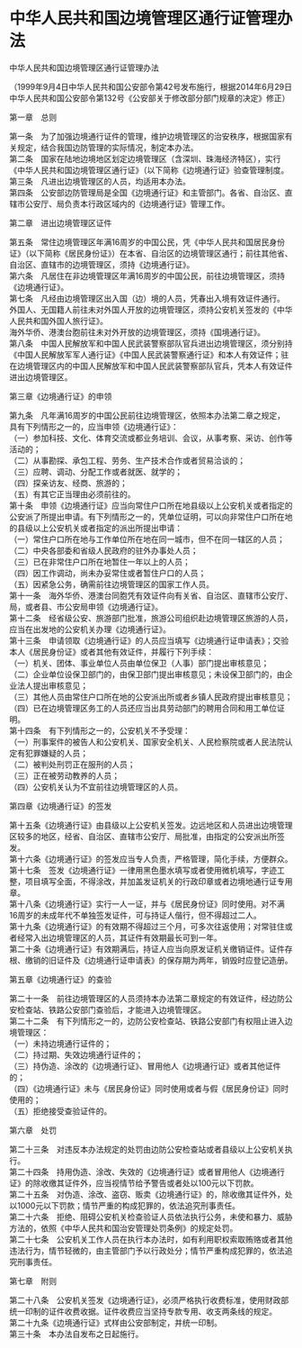 # 中华人民共和国边境管理区通行证管理办法  
中华人民共和国边境管理区通行证管理办法  

（1999年9月4日中华人民共和国公安部令第42号发布施行，根据2014年6月29日中华人民共和国公安部令第132号《公安部关于修改部分部门规章的决定》修正）  

第一章　总则  

第一条　为了加强边境通行证件的管理，维护边境管理区的治安秩序，根据国家有关规定，结合我国边防管理的实际情况，制定本办法。  
第二条　国家在陆地边境地区划定边境管理区（含深圳、珠海经济特区），实行《中华人民共和国边境管理区通行证》（以下简称《边境通行证》验查管理制度。  
第三条　凡进出边境管理区的人员，均适用本办法。  
第四条　公安部边防管理局是全国《边境通行证》和主管部门。各省、自治区、直辖市公安厅、局负责本行政区域内的《边境通行证》管理工作。  

第二章　进出边境管理区证件  

第五条　常住边境管理区年满16周岁的中国公民，凭《中华人民共和国居民身份证》（以下简称《居民身份证》）在本省、自治区的边境管理区通行；前往其他省、自治区、直辖市的边境管理区，须持《边境通行证》。  
第六条　凡居住在非边境管理区年满16周岁的中国公民，前往边境管理区，须持《边境通行证》。  
第七条　凡经由边境管理区出入国（边）境的人员，凭春出入境有效证件通行。  
外国人、无国籍人前往未对外国人开放的边境管理区，须持公安机关签发的《中华人民共和国外国人旅行证》。  
海外华侨、港澳台胞前往未对外开放的边境管理区，须持《国境通行证》。  
第八条　中国人民解放军和中国人民武装警察部队官兵进出边境管理区，须分别持《中国人民解放军军人通行证》《中国人民武装警察通行证》和本人有效证件；驻在边境管理区内的中国人民解放军和中国人民武装警察部队官兵，凭本人有效证件进出边境管理区。  

第三章《边境通行证》的申领  

第九条　凡年满16周岁的中国公民前往边境管理区，依照本办法第二章之规定，具有下列情形之一的，应当申领《边境通行证》：  
（一）参加科技、文化、体育交流或都业务培训、会议，从事考察、采访、创作等活动的；  
（二）从事勘探、承包工程、劳务、生产技术合作或者贸易洽谈的；  
（三）应聘、调动、分配工作或者就医、就学的；  
（四）探亲访友、经商、旅游的；  
（五）有其它正当理由必须前往的。  
第十条　申领《边境通行证》应当向常住户口所在地县级以上公安机关或者指定的公安派了所提出申请。有下列情形之一的，凭单位证明，可以向非常住户口所在地的县级以上公安机关或者指定的派出所提出申请：  
（一）常住户口所在地与工作单位所在地在同一城市，但不在同一辖区的人员；  
（二）中央各部委和省级人民政府的驻外办事处人员；  
（三）已在非常住户口所在地暂住一年以上的人员；  
（四）因工作调动，尚未办妥常住或者暂住户口的人员；  
（五）因紧急公务，确需前往边境管理区的国家工作人员。  
第十一条　海外华侨、港澳台同胞凭有效证件向有关省、自治区、直辖市公安厅、局，或者县、市公安局申领《边境通行证》。  
第十二条　经省级公安、旅游部门批准，旅游公司组织赴边境管理区旅游的人员，应当在出发地的公安机关办理《边境通行证》。  
第十三条　申请领取《边境通行证》的人员应当填写《边境通行证申请表》；交验本人《居民身份证》或者其他有效证件，并履行下列手续：  
（一）机关、团体、事业单位人员由单位保卫（人事）部门提出审核意见；  
（二）企业单位设保卫部门的，由保卫部门提出审核意见；未设保卫部门的，由企业法人提出审核意见；  
（三）其他人员由常住户口所在地的公安派出所或者乡镇人民政府提出审核意见；  
（四）已在边境管理区务工的人员还应当出具劳动部门的聘用合同和用工单位证明。  
第十四条　有下列情形之一的，公安机关不予受理：  
（一）刑事案件的被告人和公安机关、国家安全机关、人民检察院或者人民法院认定有犯罪嫌疑的人员；  
（二）被判处刑罚正在服刑的人员；  
（三）正在被劳动教养的人员；  
（四）公安机关认为不宜前往边境管理区的人员。  

第四章《边境通行证》的签发  

第十五条《边境通行证》由县级以上公安机关签发。边远地区和人员进出边境管理区较多的地区，经省、自治区、直辖市公安厅、局批准，由指定的公安派出所签发。  
第十六条《边境通行证》的签发应当专人负责，严格管理，简化手续，方便群众。  
第十七条　签发《边境通行证》一律用黑色墨水填写或者使用微机填写，字迹工整，项目填写全面，不得涂改，并加盖发证机关的行政印章或者边境地通行证专用章。  
第十八条《边境通行证》实行一人一证，并与《居民身份证》同时使用。对不满16周岁的未成年代不单独签发证件，可与持证人偕行，但不得超过二人。  
第十九条《边境通行证》的有效期不得超过三个月，可多次往返使用；对常驻住或者经常入出边境管理区的人员，其证件有效期最长可到一年。  
第二十条《边境通行证》有效期满后，持证人应当向原发证机关缴销证件。证件存根、缴销的旧证件及《边境通行证申请表》的保存期为两年，销毁时应登记造册。  

第五章《边境通行证》的查验  

第二十一条　前往边境管理区的人员须持本办法第二章规定的有效证件，经边防公安检查站、铁路公安部门查验后，才能进入边境管理区。  
第二十二条　有下列情形之一的，边防公安检查站、铁路公安部门有权阻止进入边境管理区：  
（一）未持边境通行证件的；  
（二）持过期、失效边境通行证件的；  
（三）持伪造、涂改的《边境通行证》、冒用他人《边境通行证》或者其他证件的；  
（四）《边境通行证》未与《居民身份证》同时使用或者与假《居民身份证》同时使用的；  
（五）拒绝接受查验证件的。  

第六章　处罚  

第二十三条　对违反本办法规定的处罚由边防公安检查站或者县级以上公安机关执行。  
第二十四条　持用伪造、涂改、失效的《边境通行证》或者冒用他人《边境通行证》的除收缴其证件外，应当视情节给予警告或者处以100元以下罚款。  
第二十五条　对伪造、涂改、盗窃、贩卖《边境通行证》的，除收缴其证件外，处以1000元以下罚款；情节严重的构成犯罪的，依法追究刑事责任。  
第二十六条　拒绝、阻碍公安机关检查验证人员依法执行公务，未使和暴力、威胁方法的，依照《中华人民共和国治安管理处罚条例》的规定处罚。  
第二十七条　公安机关工作人员在执行本办法时，如有利用职权索取贿赂或者其他违法行为，情节轻微的，由主管部门予以行政处分；情节严重构成犯罪的，依法追究刑事责任。  

第七章　附则  

第二十八条　公安机关签发《边境通行证》，必须严格执行收费标准，使用财政部统一印制的证件收费收据。证件收费应当坚持专款专用、收支两条线的规定。  
第二十九条《边境通行证》式样由公安部制定，并统一印制。  
第三十条　本办法自发布之日起施行。  
